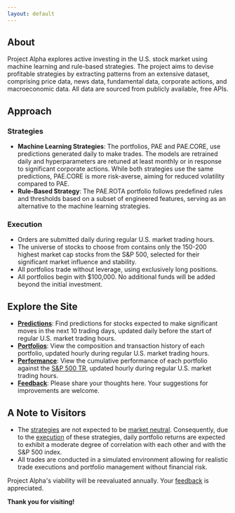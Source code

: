```yaml
---
layout: default
---
```

## About

Project Alpha explores active investing in the U.S. stock market using machine learning and rule-based strategies. The project aims to devise profitable strategies by extracting patterns from an extensive dataset, comprising price data, news data, fundamental data, corporate actions, and macroeconomic data. All data are sourced from publicly available, free APIs.

## Approach

### Strategies

- **Machine Learning Strategies**: The portfolios, PAE and PAE.CORE, use predictions generated daily to make trades. The models are retrained daily and hyperparameters are retuned at least monthly or in response to significant corporate actions. While both strategies use the same predictions, PAE.CORE is more risk-averse, aiming for reduced volatility compared to PAE.
- **Rule-Based Strategy**: The PAE.ROTA portfolio follows predefined rules and thresholds based on a subset of engineered features, serving as an alternative to the machine learning strategies.

### Execution

- Orders are submitted daily during regular U.S. market trading hours.
- The universe of stocks to choose from contains only the 150-200 highest market cap stocks from the S&P 500, selected for their significant market influence and stability.
- All portfolios trade without leverage, using exclusively long positions.
- All portfolios begin with $100,000. No additional funds will be added beyond the initial investment.

## Explore the Site

- **[Predictions](/predictions)**: Find predictions for stocks expected to make significant moves in the next 10 trading days, updated daily before the start of regular U.S. market trading hours.
- **[Portfolios](/portfolios)**: View the composition and transaction history of each portfolio, updated hourly during regular U.S. market trading hours.
- **[Performance](/performance)**: View the cumulative performance of each portfolio against the [S&P 500 TR](https://www.google.com/finance/quote/SP500TR:INDEXSP), updated hourly during regular U.S. market trading hours.
- **[Feedback](/feedback)**: Please share your thoughts here. Your suggestions for improvements are welcome.

## A Note to Visitors

- The [strategies](#strategies) are not expected to be [market neutral](https://www.investopedia.com/terms/m/marketneutral.asp). Consequently, due to the [execution](#execution) of these strategies, daily portfolio returns are expected to exhibit a moderate degree of correlation with each other and with the S&P 500 index.
- All trades are conducted in a simulated environment allowing for realistic trade executions and portfolio management without financial risk.

Project Alpha's viability will be reevaluated annually. Your [feedback](/feedback) is appreciated.

**Thank you for visiting!**